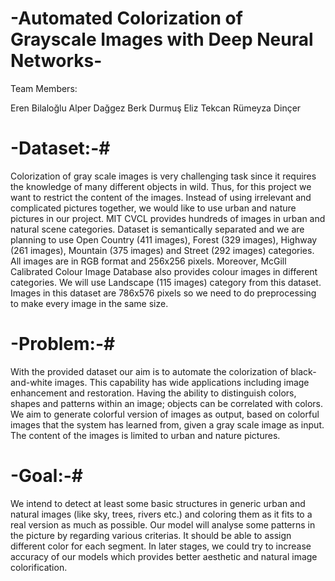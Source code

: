  # -Automated Colorization of Grayscale Images with Deep Neural Networks- #
Team Members:

Eren Bilaloğlu
Alper Dağgez
Berk Durmuş
Eliz Tekcan
Rümeyza Dinçer

# -Dataset:-#

Colorization of gray scale images is very challenging task since it requires the knowledge of many different objects in wild. Thus, for this project we want to restrict the content of the images. Instead of using irrelevant and complicated pictures together, we would like to use urban and nature pictures in our project. MIT CVCL provides hundreds of images in urban and natural scene categories. Dataset is semantically separated and we are planning to use Open Country (411 images), Forest (329 images), Highway (261 images), Mountain (375 images) and Street (292 images) categories. All images are in RGB format and 256x256 pixels. Moreover, McGill Calibrated Colour Image Database also provides colour images in different categories. We will use Landscape (115 images) category from this dataset. Images in this dataset are 786x576 pixels so we need to do preprocessing to make every image in the same size. 

# -Problem:-#

With the provided dataset our aim is to automate the colorization of black-and-white images. This capability has wide applications including image enhancement and restoration. Having the ability to distinguish colors, shapes and patterns within an image; objects can be correlated with colors. We aim to generate colorful version of images as output, based on colorful images that the system has learned from, given a gray scale image as input. The content of the images is limited to urban and nature pictures.

# -Goal:-#

We intend to detect at least some basic structures in generic urban and natural images (like sky, trees, rivers etc.) and coloring them as it fits to a real version as much as possible. Our model will analyse some patterns in the picture by regarding various criterias. It should be able to assign different color for each segment. In later stages, we could try to increase accuracy of our models which provides better aesthetic and natural image colorification.

